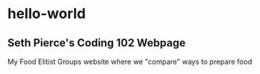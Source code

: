 # hello-world

## Seth Pierce's Coding 102 Webpage

My Food Elitist Groups website where we "compare" ways to prepare food